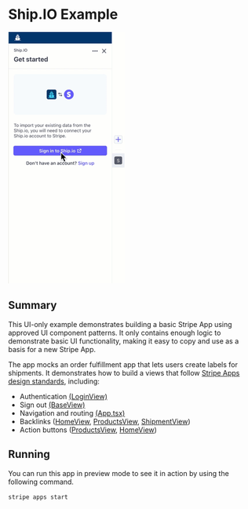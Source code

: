 # Ship.IO Example

![A gif of the Ship.IO UI-only app flow](ShipIOPreview.gif)

## Summary

This UI-only example demonstrates building a basic Stripe App using approved UI component patterns. It only contains enough logic to demonstrate basic UI functionality, making it easy to copy and use as a basis for a new Stripe App.

The app mocks an order fulfillment app that lets users create labels for shipments. It demonstrates how to build a views that follow [Stripe Apps design standards](https://stripe.com/docs/stripe-apps/patterns), including:

- Authentication [(LoginView)](src/views/LoginView.tsx)
- Sign out [(BaseView)](src/components/BaseView.tsx/)
- Navigation and routing [(App.tsx)](/src/views/App.tsx)
- Backlinks ([HomeView](/src/views/HomeView.tsx), [ProductsView](/src/views/ProductsView.tsx), [ShipmentView](/src/views/ShipmentView.tsx))
- Action buttons ([ProductsView](/src/views/ProductsView.tsx), [HomeView](/src/views/HomeView.tsx))

## Running

You can run this app in preview mode to see it in action by using the following command.

```
stripe apps start
```
